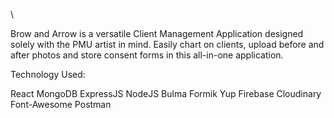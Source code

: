 \

Brow and Arrow is a versatile Client Management Application designed
          solely with the PMU artist in mind.
Easily chart on clients, upload before and after photos and store
          consent forms in this all-in-one application.


Technology Used:

React
MongoDB
ExpressJS
NodeJS
Bulma
Formik
Yup
Firebase
Cloudinary
Font-Awesome
Postman
